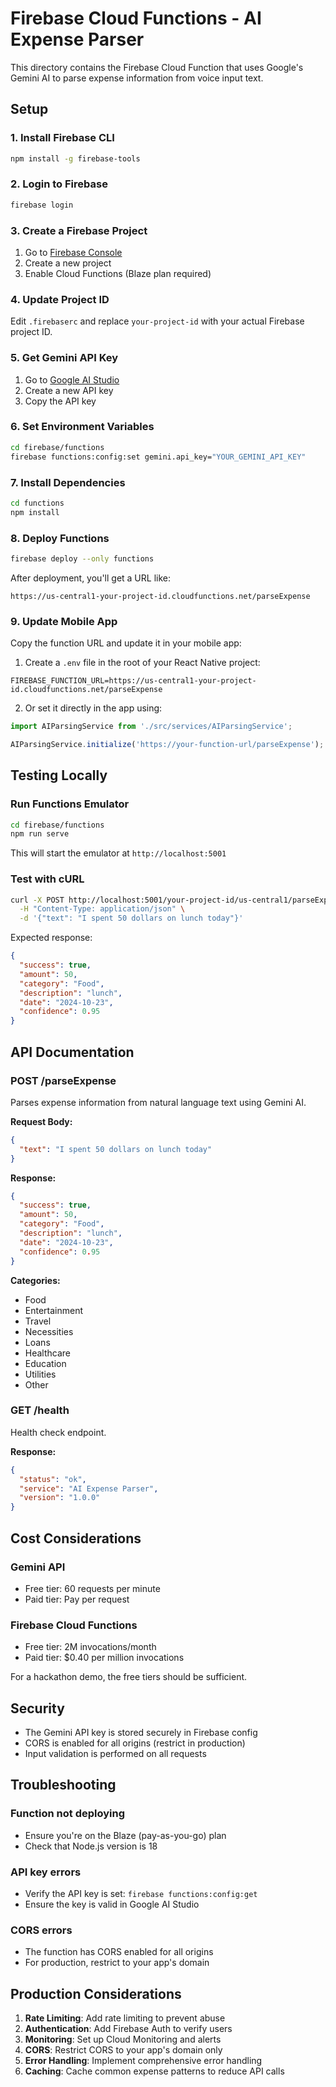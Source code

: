 # Firebase Cloud Functions - AI Expense Parser

This directory contains the Firebase Cloud Function that uses Google's Gemini AI to parse expense information from voice input text.

## Setup

### 1. Install Firebase CLI

```bash
npm install -g firebase-tools
```

### 2. Login to Firebase

```bash
firebase login
```

### 3. Create a Firebase Project

1. Go to [Firebase Console](https://console.firebase.google.com/)
2. Create a new project
3. Enable Cloud Functions (Blaze plan required)

### 4. Update Project ID

Edit `.firebaserc` and replace `your-project-id` with your actual Firebase project ID.

### 5. Get Gemini API Key

1. Go to [Google AI Studio](https://aistudio.google.com/app/apikey)
2. Create a new API key
3. Copy the API key

### 6. Set Environment Variables

```bash
cd firebase/functions
firebase functions:config:set gemini.api_key="YOUR_GEMINI_API_KEY"
```

### 7. Install Dependencies

```bash
cd functions
npm install
```

### 8. Deploy Functions

```bash
firebase deploy --only functions
```

After deployment, you'll get a URL like:
```
https://us-central1-your-project-id.cloudfunctions.net/parseExpense
```

### 9. Update Mobile App

Copy the function URL and update it in your mobile app:

1. Create a `.env` file in the root of your React Native project:
```
FIREBASE_FUNCTION_URL=https://us-central1-your-project-id.cloudfunctions.net/parseExpense
```

2. Or set it directly in the app using:
```javascript
import AIParsingService from './src/services/AIParsingService';

AIParsingService.initialize('https://your-function-url/parseExpense');
```

## Testing Locally

### Run Functions Emulator

```bash
cd firebase/functions
npm run serve
```

This will start the emulator at `http://localhost:5001`

### Test with cURL

```bash
curl -X POST http://localhost:5001/your-project-id/us-central1/parseExpense \
  -H "Content-Type: application/json" \
  -d '{"text": "I spent 50 dollars on lunch today"}'
```

Expected response:
```json
{
  "success": true,
  "amount": 50,
  "category": "Food",
  "description": "lunch",
  "date": "2024-10-23",
  "confidence": 0.95
}
```

## API Documentation

### POST /parseExpense

Parses expense information from natural language text using Gemini AI.

**Request Body:**
```json
{
  "text": "I spent 50 dollars on lunch today"
}
```

**Response:**
```json
{
  "success": true,
  "amount": 50,
  "category": "Food",
  "description": "lunch",
  "date": "2024-10-23",
  "confidence": 0.95
}
```

**Categories:**
- Food
- Entertainment
- Travel
- Necessities
- Loans
- Healthcare
- Education
- Utilities
- Other

### GET /health

Health check endpoint.

**Response:**
```json
{
  "status": "ok",
  "service": "AI Expense Parser",
  "version": "1.0.0"
}
```

## Cost Considerations

### Gemini API
- Free tier: 60 requests per minute
- Paid tier: Pay per request

### Firebase Cloud Functions
- Free tier: 2M invocations/month
- Paid tier: $0.40 per million invocations

For a hackathon demo, the free tiers should be sufficient.

## Security

- The Gemini API key is stored securely in Firebase config
- CORS is enabled for all origins (restrict in production)
- Input validation is performed on all requests

## Troubleshooting

### Function not deploying
- Ensure you're on the Blaze (pay-as-you-go) plan
- Check that Node.js version is 18

### API key errors
- Verify the API key is set: `firebase functions:config:get`
- Ensure the key is valid in Google AI Studio

### CORS errors
- The function has CORS enabled for all origins
- For production, restrict to your app's domain

## Production Considerations

1. **Rate Limiting**: Add rate limiting to prevent abuse
2. **Authentication**: Add Firebase Auth to verify users
3. **Monitoring**: Set up Cloud Monitoring and alerts
4. **CORS**: Restrict CORS to your app's domain only
5. **Error Handling**: Implement comprehensive error handling
6. **Caching**: Cache common expense patterns to reduce API calls
